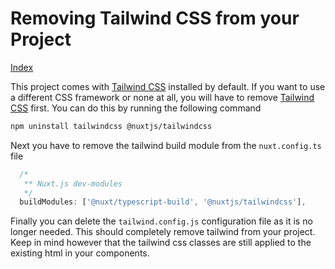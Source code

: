 # Removing Tailwind CSS from your Project

[Index](./index.md)

This project comes with [Tailwind CSS](https://tailwindcss.com/) installed by default. If you want to use a different CSS framework or none at all, you will have to remove [Tailwind CSS](https://tailwindcss.com/) first.
You can do this by running the following command

```bash
npm uninstall tailwindcss @nuxtjs/tailwindcss
```

Next you have to remove the tailwind build module from the `nuxt.config.ts` file

```typescript
  /*
   ** Nuxt.js dev-modules
   */
  buildModules: ['@nuxt/typescript-build', '@nuxtjs/tailwindcss'],
```

Finally you can delete the `tailwind.config.js` configuration file as it is no longer needed. This should completely remove tailwind from your project. Keep in mind however that the tailwind css classes are still applied to the existing html in your components.

